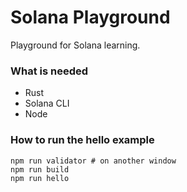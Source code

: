 # Solana Playground

Playground for Solana learning.

### What is needed

- Rust
- Solana CLI
- Node

### How to run the hello example

```
npm run validator # on another window
npm run build
npm run hello
```
